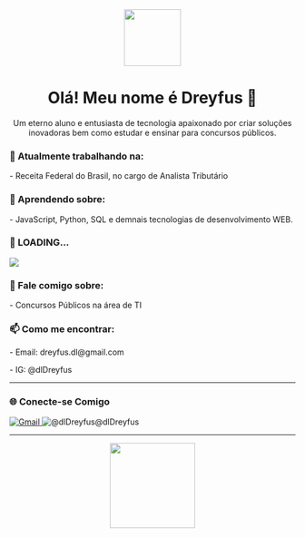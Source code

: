 <div id="header" align="center">
  <img src="https://media.giphy.com/media/M9gbBd9nbDrOTu1Mqx/giphy.gif" width="100"/>
  <h1>Olá! Meu nome é Dreyfus 👋</h1>
  <p>Um eterno aluno e entusiasta de tecnologia apaixonado por criar soluções inovadoras bem como estudar e ensinar para concursos públicos.</p>
</div>

<div align="left">
  <h3>🔭 Atualmente trabalhando na:</h3>
  <p>- Receita Federal do Brasil, no cargo de Analista Tributário</p>
  <h3>🌱 Aprendendo sobre:</h3>
  <p>- JavaScript, Python, SQL e demnais tecnologias de desenvolvimento WEB.</p>
    <h3>🌱 LOADING...</h3>
  <p><img src="https://lh3.googleusercontent.com/gg-dl/AJfQ9KSw9AOsWkxtOGk6eNDBwIIDL8p9zO9eQHpbwRGxEAhij2kKJDo8Pz0ihj4W0l-IgQy65ySMkUQfLhSc6njECPnTlKkDhJm8GE1ILiA_lpkvPomSlAHooketmqGbkG3Vf0hhom0_X1ZetFmPNCNMP4n0nwkH_8wZbWhDTug1Dcbb-X0d=s1024"></p>
  <h3>💬 Fale comigo sobre:</h3>
  <p>- Concursos Públicos na área de TI</p>
  <h3>📫 Como me encontrar:</h3>
  <p>- Email: dreyfus.dl@gmail.com</p>
  <p>- IG: @dlDreyfus</p>
</div>

---


### 🌐 Conecte-se Comigo

  <a href="mailto:dreyfus.dl@gmail.com">
    <img src="https://img.shields.io/badge/Gmail-D14836?style=for-the-badge&logo=gmail&logoColor=white" alt="Gmail">
  </a>

  <a>
  <img src="https://img.shields.io/badge/Instagram-E4405F?style=for-the-badge&logo=instagram&logoColor=white" alt="@dlDreyfus">@dlDreyfus
  </a>
</p>

---

<div id="header" align="center">
  <img src="https://media.giphy.com/media/f9XgHHnPnDjOF1hWpl/giphy.gif" width="150"/>
 
</div>
